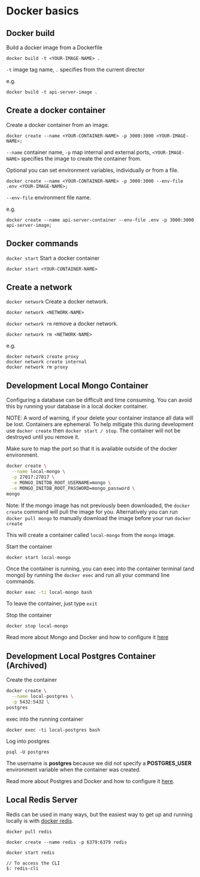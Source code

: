 # Docker basics

## Docker build

Build a docker image from a Dockerfile

```
docker build -t <YOUR-IMAGE-NAME> .
```

`-t` image tag name, `.` specifies from the current director

e.g.

```
docker build -t api-server-image .
```

## Create a docker container

Create a docker container from an image.

```
docker create --name <YOUR-CONTAINER-NAME> -p 3000:3000 <YOUR-IMAGE-NAME>;
```

`--name` container name, `-p` map internal and external ports, `<YOUR-IMAGE-NAME>` specifies the image to create the container from.

Optional you can set environment variables, individually or from a file.

```
docker create --name <YOUR-CONTAINER-NAME> -p 3000:3000 --env-file .env <YOUR-IMAGE-NAME>;
```

`--env-file` environment file name.

e.g.

```
docker create --name api-server-container --env-file .env -p 3000:3000 api-server-image;
```

## Docker commands

`docker start` Start a docker container

```
docker start <YOUR-CONTAINER-NAME>
```

## Create a network

`docker network` Create a docker network.

```
docker network <NETWORK-NAME>
```

`docker network rm` remove a docker network.

```
docker network rm <NETWORK-NAME>
```

e.g.

```
docker network create proxy
docker network create internal
docker network rm proxy
```

## Development Local Mongo Container

Configuring a database can be difficult and time consuming. You can avoid this by running your database in a local docker container.

NOTE: A word of warning, if your delete your container instance all data will be lost. Containers are ephemeral. To help mitigate this during development use `docker create` then `docker start / stop`. The container will not be destroyed until you remove it.

Make sure to map the port so that it is available outside of the docker environment.

```bash
docker create \
  --name local-mongo \
  -p 27017:27017 \
  -e MONGO_INITDB_ROOT_USERNAME=mongo \
  -e MONGO_INITDB_ROOT_PASSWORD=mongo_password \
mongo
```

Note: If the mongo image has not previously been downloaded, the `docker create` command will pull the image for you. Alternatively you can run `docker pull mongo` to manually download the image before your run `docker create`

This will create a container called `local-mongo` from the `mongo` image.

Start the container

```
docker start local-mongo
```

Once the container is running, you can exec into the container terminal (and mongo) by running the `docker exec` and run all your command line commands.

```bash
docker exec -ti local-mongo bash
```

To leave the container, just type `exit`

Stop the container

```
docker stop local-mongo
```

Read more about Mongo and Docker and how to configure it [here](https://hub.docker.com/_/mongo)

## Development Local Postgres Container (Archived)

Create the container

```bash
docker create \
  --name local-postgres \
  -p 5432:5432 \
postgres
```

exec into the running container

```
docker exec -ti local-postgres bash
```

Log into postgres

```
psql -U postgres
```

The username is **postgres** because we did not specify a **POSTGRES_USER** environment variable when the container was created.

Read more about Postgres and Docker and how to configure it [here](https://hub.docker.com/_/postgres/).

## Local Redis Server

Redis can be used in many ways, but the easiest way to get up and running locally is with [docker redis](https://hub.docker.com/_/redis).

```
docker pull redis

docker create --name redis -p 6379:6379 redis

docker start redis

// To access the CLI
$: redis-cli
```
